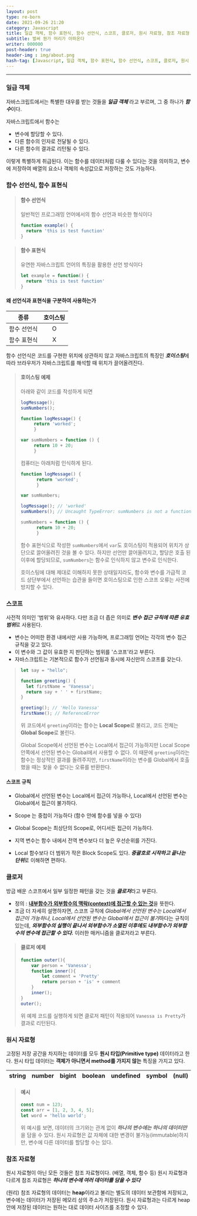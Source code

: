 ```yaml
---
layout: post
type: re-born
date: 2021-09-26 21:20
category: Javascript
title: 일급 객체, 함수 표현식, 함수 선언식, 스코프, 클로저, 원시 자료형, 참조 자료형
subtitle: 벌써 뭔가 머리가 아파온다
writer: 000000
post-header: true
header-img : img/about.png
hash-tag: [Javascript, 일급 객체, 함수 표현식, 함수 선언식, 스코프, 클로저, 원시 자료형, 참조 자료형]
---
```

>


---

### 일급 객체

자바스크립트에서는 특별한 대우를 받는 것들을 ***일급 객체*** 라고 부르며, 그 중 하나가 ***함수***이다.

자바스크립트에서 함수는

- 변수에 할당할 수 있다.
- 다른 함수의 인자로 전달될 수 있다.
- 다른 함수의 결과로 리턴될 수 있다.

이렇게 특별하게 취급된다.
이는 함수를 데이터처럼 다룰 수 있다는 것을 의미하고, 변수에 저장하여 배열의 요소나 객체의 속성값으로 저장하는 것도 가능하다.



### 함수 선언식, 함수 표현식

> #### 함수 선언식
>
> 일반적인 프로그래밍 언어에서의 함수 선언과 비슷한 형식이다
>
> ```js
> function example() {
>   return 'this is test function'
> }
> ```
>
> 

> #### 함수 표현식
>
> 유연한 자바스크립트 언어의 특징을 활용한 선언 방식이다
>
> ```js
> let example = function() {
>   return 'this is test function'
> }
> ```
>
> 

#### 왜 선언식과 표현식을 구분하여 사용하는가

|    종류     | 호이스팅 |
| :---------: | :------: |
| 함수 선언식 |    O     |
| 함수 표현식 |    X     |

함수 선언식은 코드를 구현한 위치에 상관하지 않고 자바스크립트의 특징인 ***호이스팅***에 따라
브라우저가 자바스크립트를 해석할 때 위치가 끌어올려진다.



> #### 호이스팅 예제
>
> 아래와 같이 코드를 작성하게 되면
>
> ```js
> logMessage();
> sumNumbers();
> 
> function logMessage() {
>      return 'worked';
>      }
> 
> var sumNumbers = function () {
>      return 10 + 20;
>      }
> ```
>
> 
>
> 컴퓨터는 아래처럼 인식하게 된다.
>
> ```js
> function logMessage() {
>       return 'worked';
>       }
> 
> var sumNumbers;
> 
> logMessage(); // 'worked'
> sumNumbers(); // Uncaught TypeError: sumNumbers is not a function
> 
> sumNumbers = function () {
>       return 10 + 20;
>       }
> ```
>
> 
>
> 함수 표현식으로 작성한 `sumNumbers`에서 `var`도 호이스팅이 적용되어 위치가 상단으로 끌어올려진 것을 볼 수 있다.
> 하지만 선언만 끌어올려지고, 할당은 호출 된 이후에 할당되므로, `sumNumbers`는 함수로 인식하지 않고 변수로 인식한다.
>
> 호이스팅에 대해 제대로 이해하지 못한 상태일지라도, 함수와 변수를 가급적 코드 상단부에서 선언하는 습관을 들이면 호이스팅으로 인한 스코프 오류는 사전에 방지할 수 있다.





### 스코프

사전적 의미인 '범위'와 유사하다. 다만 조금 더 좁은 의미로 ***변수 접근 규칙에 따른 유효범위***로 사용된다.

- 변수는 어떠한 환경 내에서만 사용 가능하며, 프로그래밍 언어는 각각의 변수 접근 규칙을 갖고 있다.
- 이 변수와 그 값이 유효한 지 판단하는 범위를 '스코프'라고 부른다.
- 자바스크립트는 기본적으로 함수가 선언됨과 동시에 자신만의 스코프를 갖는다.

> ```js
> let say = "hello";
> 
> function greeting() {
>   let firstName = 'Vanessa';
>   return say + ' ' + firstName;
> }
> 
> greeting(); // 'Hello Vanessa'
> firstName(); // ReferenceError
> ```
>
> 위 코드에서 `greeting`이라는 함수는 **Local Scope**로 불리고, 코드 전체는 **Global Scope**로 불린다.
>
> Global Scope에서 선언된 변수는 Local에서 접근이 가능하지만
> Local Scope 안쪽에서 선언된 변수는 Global에서 사용할 수 없다.
> 이 때문에 `greeting`이라는 함수는 정상적인 결과를 돌려주지만,
> `firstName`이라는 변수를 Global에서 호출했을 때는 찾을 수 없다는 오류를 반환한다.



#### 스코프 규칙

- Global에서 선언된 변수는 Local에서 접근이 가능하나, Local에서 선언된 변수는 Global에서 접근이 불가하다.

- Scope 는 중첩이 가능하다 (함수 안에 함수를 넣을 수 있다)
- Global Scope는 최상단의 Scope로, 어디서든 접근이 가능하다.
- 지역 변수는 함수 내에서 전역 변수보다 더 높은 우선순위를 가진다.
- Local 함수보다 더 범위가 작은 Block Scope도 있다. ***중괄호로 시작하고 끝나는 단위***로 이해하면 편하다.







### 클로저

방금 배운 스코프에서 일부 일정한 패턴을 갖는 것을 ***클로저***라고 부른다.

- 정의 : <u>**내부함수가 외부함수의 맥락(context)에 접근할 수 있는 것**</u>을 뜻한다.
- 조금 더 자세히 설명하자면,
  스코프 규칙에 *Global에서 선언된 변수는 Local에서 접근이 가능하나, Local에서 선언된 변수는 Global에서 접근이 불가*하다는 규칙이 있는데, ***외부함수의 실행이 끝나서 외부함수가 소멸된 이후에도 내부함수가 외부함수의 변수에 접근할 수 있다.*** 이러한 매커니즘을 클로저라고 부른다.

> #### 클로저 예제
>
> ```js
> function outer(){
>     var person = 'Vanessa';  
>     function inner(){ 
>         let comment = 'Pretty'
>         return person + 'is' + comment
>     }
>     inner();
> }
> outer();
> ```
>
> 위 예제 코드를 실행하게 되면 클로저 패턴이 적용되어 `Vanessa is Pretty`가 결과로 리턴된다.





### 원시 자료형

고정된 저장 공간을 차지하는 데이터를 모두 **원시 타입(Primitive type)** 데이터라고 한다.
원시 타입 데이터는 **객체가 아니면서 method를 가지지 않는** 특징을 가지고 있다.

| string | number | bigint | boolean | undefined | symbol | (null) |
| :----: | :----: | :----: | :-----: | :-------: | :----: | :----: |

> #### 예시
>
> ```js
> const num = 123;
> const arr = [1, 2, 3, 4, 5];
> let word = 'hello world';
> ```
>
> 위 예시를 보면, 데이터의 크기와는 관계 없이 ***하나의 변수에는 하나의 데이터만***을 담을 수 있다.
> 원시 자료형은 값 자체에 대한 변경이 불가능(immutable)하지만, 변수에 다른 데이터를 할당할 수는 있다.



### 참조 자료형

원시 자료형이 아닌 모든 것들은 참조 자료형이다. (배열, 객체, 함수 등)
원시 자료형과 다르게 참조 자료형은 ***하나의 변수에 여러 데이터를 담을 수 있다***



(원리)
참조 자료형의 데이터는 **heap**이라고 불리는 별도의 데이터 보관함에 저장되고, 변수에는 데이터가 저장된 메모리 상의 주소가 저장된다.
원시 자료형과는 다르게 heap 안에 저장된 데이터는 원하는 대로 데이터 사이즈를 조정할 수 있다.

